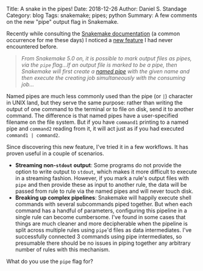 Title: A snake in the pipes!
Date: 2018-12-26
Author: Daniel S. Standage
Category: blog
Tags: snakemake; pipes; python
Summary: A few comments on the new "pipe" output flag in Snakemake.


Recently while consulting the [Snakemake documentation](https://snakemake.readthedocs.io) (a common occurrence for me these days) I noticed a [new feature](https://snakemake.readthedocs.io/en/v5.4.0/snakefiles/rules.html#piped-output) I had never encountered before.

> *From Snakemake 5.0 on, it is possible to mark output files as pipes, via the `pipe` flag...If an output file is marked to be a pipe, then Snakemake will first create a [named pipe](https://en.wikipedia.org/wiki/Named_pipe) with the given name and then execute the creating job simultaneously with the consuming job...*

Named pipes are much less commonly used than the pipe (or `|`) character in UNIX land, but they serve the same purpose: rather than writing the output of one command to the terminal or to file on disk, send it to another command. The difference is that named pipes have a user-specified filename on the file system. But if you have `command1` printing to a named pipe and `command2` reading from it, it will act just as if you had executed `command1 | command2`.

Since discovering this new feature, I've tried it in a few workflows. It has proven useful in a couple of scenarios.

- **Streaming non-`stdout` output**: Some programs do not provide the option to write output to `stdout`, which makes it more difficult to execute in a streaming fashion. However, if you mark a rule's output files with `pipe` and then provide these as input to another rule, the data will be passed from rule to rule via the named pipes and will never touch disk.
- **Breaking up complex pipelines**: Snakemake will happily execute shell commands with several subcommands piped together. But when each command has a handful of parameters, configuring this pipeline in a single rule can become cumbersome. I've found in some cases that things are much cleaner and more decipherable when the pipeline is split across multiple rules using `pipe`'d files as data intermediates. I've successfully connected 3 commands using pipe intermediates, so presumable there should be no issues in piping together any arbitrary number of rules with this mechanism.

What do you use the `pipe` flag for?